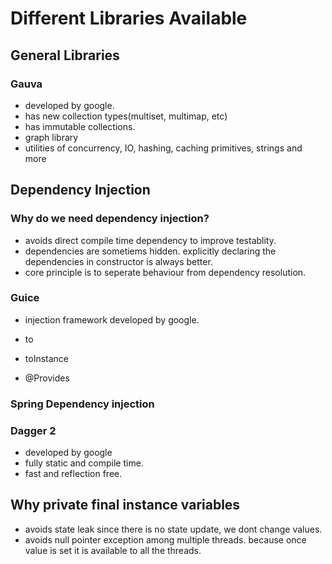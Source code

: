 # Different Libraries Available

## General Libraries
### Gauva
- developed by google.
- has new collection types(multiset, multimap, etc)
- has immutable collections.
- graph library
- utilities of concurrency, IO, hashing, caching primitives, strings and more

## Dependency Injection
### Why do we need dependency injection?
- avoids direct compile time dependency to improve testablity.
- dependencies are sometiems hidden. explicitly declaring the dependencies in constructor is always better.
- core principle is to seperate behaviour from dependency resolution.

### Guice
- injection framework developed by google. 

- to
- toInstance
- @Provides
### Spring Dependency injection

### Dagger 2
- developed by google
- fully static and compile time.
- fast and reflection free.


## Why private final instance variables
- avoids state leak since there is no state update, we dont change values.
- avoids null pointer exception among multiple threads. because once value is set it is available to all the threads.